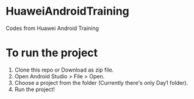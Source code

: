 # HuaweiAndroidTraining
Codes from Huawei Android Training

# To run the project

1. Clone this repo or Download as zip file.
2. Open Android Studio > File > Open.
3. Choose a project from the folder (Currently there's only Day1 folder).
5. Run the project!
